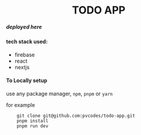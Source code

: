 <h1 align=center> TODO APP </h1>

##### deployed here

#### tech stack used:

-   firebase
-   react
-   nextjs

#### To Locally setup

use any package manager, `npm`, `pnpm` or `yarn`

for example

```copy
    git clone git@github.com:pvcodes/todo-app.git
    pnpm install
    pnpm run dev

```
